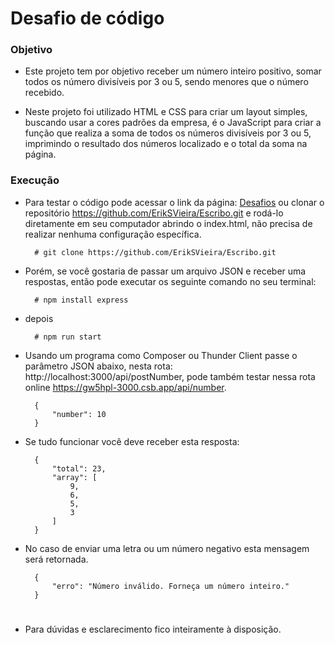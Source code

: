 # Desafio de código

### Objetivo

- Este projeto tem por objetivo receber um número inteiro positivo, somar todos os número divisíveis por 3 ou 5, sendo menores que o número recebido.

- Neste projeto foi utilizado HTML e CSS para criar um layout simples, buscando usar a cores padrões da empresa, é o JavaScript para criar a função que realiza a soma de todos os números divisíveis por 3 ou 5, imprimindo o resultado dos números localizado e o total da soma na página.


### Execução

- Para testar o código pode acessar o link da página: [Desafios](https://eriksvieira.github.io/Escribo/) ou clonar o repositório https://github.com/ErikSVieira/Escribo.git e rodá-lo diretamente em seu computador abrindo o index.html, não precisa de realizar nenhuma configuração específica.

        # git clone https://github.com/ErikSVieira/Escribo.git

- Porém, se você gostaria de passar um arquivo JSON e receber uma respostas, então pode executar os seguinte comando no seu terminal:

        # npm install express

- depois

        # npm run start

- Usando um programa como Composer ou Thunder Client passe o parâmetro JSON abaixo, nesta rota: http://localhost:3000/api/postNumber, pode também testar nessa rota online https://gw5hpl-3000.csb.app/api/number.

        { 
            "number": 10
        }

- Se tudo funcionar você deve receber esta resposta:

        {
            "total": 23,
            "array": [
                9,
                6,
                5,
                3
            ]
        }

- No caso de enviar uma letra ou um número negativo esta mensagem será retornada.

        {
            "erro": "Número inválido. Forneça um número inteiro."
        }

#
- Para dúvidas e esclarecimento fico inteiramente à disposição.